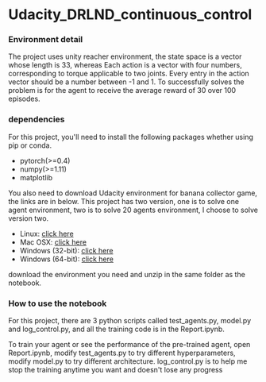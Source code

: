 # Udacity_DRLND_continuous_control

### Environment detail

The project uses unity reacher environment, the state space is a vector whose length is 33, whereas Each action is a vector with four numbers, corresponding to torque applicable to two joints. Every entry in the action vector should be a number between -1 and 1. To successfully solves the problem is for the agent to receive the average reward of 30 over 100 episodes.


### dependencies

For this project, you'll need to install the following packages whether using pip or conda.

- pytorch(>=0.4)
- numpy(>=1.11)
- matplotlib 

You also need to download Udacity environment for banana collector game, the links are in below. This project has two version, one is to solve one agent environment, two is to solve 20 agents environment, I choose to solve version two.

- Linux: [click here](https://s3-us-west-1.amazonaws.com/udacity-drlnd/P2/Reacher/Reacher_Linux.zip)
- Mac OSX: [click here](https://s3-us-west-1.amazonaws.com/udacity-drlnd/P2/Reacher/Reacher.app.zip)
- Windows (32-bit): [click here](https://s3-us-west-1.amazonaws.com/udacity-drlnd/P2/Reacher/Reacher_Windows_x86.zip)
- Windows (64-bit): [click here](https://s3-us-west-1.amazonaws.com/udacity-drlnd/P2/Reacher/Reacher_Windows_x86_64.zip)

download the environment you need and unzip in the same folder as the notebook.

### How to use the notebook

For this project, there are 3 python scripts called test_agents.py, model.py and log_control.py, and all the training code is in the Report.ipynb.

To train your agent or see the performance of the pre-trained agent, open Report.ipynb, modify test_agents.py to try different hyperparameters, modify model.py to try different architecture. log_control.py is to help me stop the training anytime you want and doesn't lose any progress
